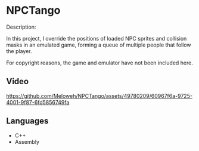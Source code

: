 # NPCTango

Description:

In this project, I override the positions of loaded NPC sprites and collision masks in an emulated game, forming a queue of multiple people that follow the player.

For copyright reasons, the game and emulator have not been included here.

## Video

https://github.com/Meloweh/NPCTango/assets/49780209/60967f6a-9725-4001-9f87-6fd5856749fa

## Languages

- C++
- Assembly
